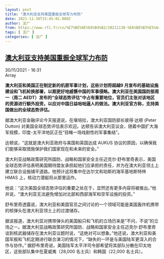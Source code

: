 ```yaml
---
layout: post
title: "澳大利亚支持美国重振全球军力布防"
date: 2021-11-30T15:45:01.000Z
author: 法广
from: https://www.rfi.fr/cn/%E7%BE%8E%E6%B4%B2/20211130-%E6%BE%B3%E5%A4%A7%E5%88%A9%E4%BA%9A%E6%94%AF%E6%8C%81%E7%BE%8E%E5%9B%BD%E9%87%8D%E6%8C%AF%E5%85%A8%E7%90%83%E5%86%9B%E5%8A%9B%E5%B8%83%E9%98%B2
tags: [ 法广 ]
categories: [ 法广 ]
---
```

<!--1638287101000-->
[澳大利亚支持美国重振全球军力布防](https://www.rfi.fr/cn/%E7%BE%8E%E6%B4%B2/20211130-%E6%BE%B3%E5%A4%A7%E5%88%A9%E4%BA%9A%E6%94%AF%E6%8C%81%E7%BE%8E%E5%9B%BD%E9%87%8D%E6%8C%AF%E5%85%A8%E7%90%83%E5%86%9B%E5%8A%9B%E5%B8%83%E9%98%B2)
------

<div>
<div>30/11/2021 - 16:31</div>Array<p><strong>                    澳大利亚和美国正在制定新的机密军事计划，这些计划将超越9 月宣布的基础设施建设和飞机轮换部署，以期更好地威慑中国的军事侵略。澳大利亚在美国国防部周一（周二 AEDT）发布的“全球态势评估”中占有重要地位，官员们主张对该地区的资源进行额外投资，以应对中国日益咄咄逼人的做法。澳大利亚官方称，支持美国做出的全球态势评估。                </strong></p><div >                    <p>据澳大利亚金融评论今天报道说，在堪培拉，澳大利亚国防部长彼得·达顿 (Peter Dutton) 对美国全球态势评估表示欢迎。达顿告诉澳大利亚议会，随着中国扩大海军规模，印度-太平洋地区正在“目睹一场戏剧性的军事集结”。</p><p>达顿说，“这就是澳大利亚政府与美国和英国达成 AUKUS 协议的原因，以确保我们能够采取措施保护我们国家现在和未来的安全。”</p><p>澳大利亚战略政策研究所国防、战略和国家安全主任迈克尔·舒布里奇表示，美国全球态势评估表明美国期待盟友承担起他们应承担的责任，并为在澳大利亚领土上建立联合设施铺平道路。他预计这将集中在达尔文和珀斯的海军基地斯特林 HMAS 上，核动力潜艇将从那里运作。</p><p>他说：“这次美国全球态势评估的重要之处在于，显然还有更多内容将被推出。”他并说，“澳大利亚无法避免增加对北部和西部海军和空军设施的投资。”</p><p>舒布里奇透露说，澳大利亚和美国官员之间讨论的一个领域可能是美国轰炸机携带的核弹头在澳大利亚领土上的过渡储存。</p><p>据该报道，澳大利亚对携带弹头的美国船只和飞机的立场历来是“不问，不说”的立场之一。据澳大利亚战略政策研究所国防、战略和国家安全主任迈克尔·舒布里奇谈到核武器储存在澳大利亚议题时说，“这绝对可以想象。”他还说，澳大利亚和美国军舰和飞机定期进行联合演习的情况下，“缺失的一环是与美国陆军更深入的合作与协作。” 据舒布里奇说，美国陆军太平洋司令部希望将其部队分散在印太地区，这些部队集中在夏威夷（28,000 名士兵）和韩国（22,000 名士兵）。</p>                                            <div data-selfpromo-newsletter>    </div>    <div data-selfpromo-app>    </div>                </div>
</div>
